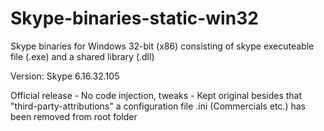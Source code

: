 Skype-binaries-static-win32
===========================

Skype binaries for Windows 32-bit (x86) consisting of skype executeable file (.exe) and a shared library (.dll)

Version: Skype 6.16.32.105

Official release - No code injection, tweaks - Kept original besides that "third-party-attributions" a configuration file .ini (Commercials etc.) has been removed from root folder 
